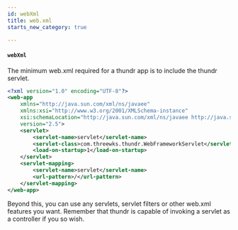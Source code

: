 ```yaml
---
id: webXml
title: web.xml
starts_new_category: true

---
```


#### `webXml`

The minimum web.xml required for a thundr app is to include the thundr servlet.

```xml
<?xml version="1.0" encoding="UTF-8"?>
<web-app
	xmlns="http://java.sun.com/xml/ns/javaee"
	xmlns:xsi="http://www.w3.org/2001/XMLSchema-instance"
	xsi:schemaLocation="http://java.sun.com/xml/ns/javaee http://java.sun.com/xml/ns/javaee/web-app_2_5.xsd"
	version="2.5">
	<servlet>
		<servlet-name>servlet</servlet-name>
		<servlet-class>com.threewks.thundr.WebFrameworkServlet</servlet-class>
		<load-on-startup>1</load-on-startup>
	</servlet>
	<servlet-mapping>
		<servlet-name>servlet</servlet-name>
		<url-pattern>/</url-pattern>
	</servlet-mapping>
</web-app>
```

Beyond this, you can use any servlets, servlet filters or other web.xml features you want. Remember that thundr is capable of invoking a servlet as a controller if you so wish. 